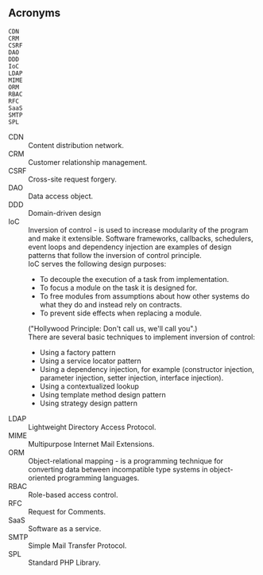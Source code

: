 Acronyms
-

````
CDN
CRM
CSRF
DAO
DDD
IoC
LDAP
MIME
ORM
RBAC
RFC
SaaS
SMTP
SPL
````

<dl>

<dt>CDN</dt>
<dd>Content distribution network.</dd>

<dt>CRM</dt>
<dd>Customer relationship management.</dd>

<dt>CSRF</dt>
<dd>Cross-site request forgery.</dd>

<dt>DAO</dt>
<dd>Data access object.</dd>

<dt>DDD</dt>
<dd>Domain-driven design</dd>

<dt>IoC</dt>
<dd>
    Inversion of control - is used to increase modularity of the program and make it extensible.
    Software frameworks, callbacks, schedulers, event loops and dependency injection
    are examples of design patterns that follow the inversion of control principle.
    <br>IoC serves the following design purposes:
    <ul>
        <li>To decouple the execution of a task from implementation.</li>
        <li>To focus a module on the task it is designed for.</li>
        <li>
            To free modules from assumptions about how other systems do
            what they do and instead rely on contracts.
        </li>
        <li>To prevent side effects when replacing a module.</li>
    </ul>
    ("Hollywood Principle: Don't call us, we'll call you".)
    <br>There are several basic techniques to implement inversion of control:
    <ul>
        <li>Using a factory pattern</li>
        <li>Using a service locator pattern</li>
        <li>
            Using a dependency injection, for example
            (constructor injection, parameter injection, setter injection, interface injection).
        </li>
        <li>Using a contextualized lookup</li>
        <li>Using template method design pattern</li>
        <li>Using strategy design pattern</li>
    </ul>
</dd>

<dt>LDAP</dt>
<dd>Lightweight Directory Access Protocol.</dd>

<dt>MIME</dt>
<dd>Multipurpose Internet Mail Extensions.</dd>

<dt>ORM</dt>
<dd>
Object-relational mapping - is a programming technique
for converting data between incompatible type systems in object-oriented programming languages.
</dd>

<dt>RBAC</dt>
<dd>Role-based access control.</dd>

<dt>RFC</dt>
<dd>Request for Comments.</dd>

<dt>SaaS</dt>
<dd>Software as a service.</dd>

<dt>SMTP</dt>
<dd>Simple Mail Transfer Protocol.</dd>

<dt>SPL</dt>
<dd>Standard PHP Library.</dd>

</dl>
